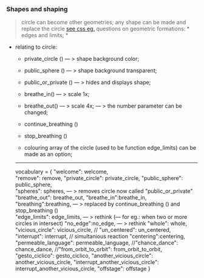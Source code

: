     
    
    
### Shapes and shaping
    
> circle can become other geometries; any shape can be made and replace the circle [see css eg.](https://css-tricks.com/the-shapes-of-css/)
> questions on geometric formations:
    * edges and limits;
    * 
    
* relating to circle:
    * private_circle () — > shape background color;
    * public_sphere () — > shape background transparent;
    * public_or_private () — > hides and displays shape;
          
    * breathe_in() — > scale 1x;
    * breathe_out() — > scale 4x; — > the number parameter can be changed;
    
    * continue_breathing ()
    * stop_breathing ()
    
    * colouring array of the circle (used to be function edge_limits) can be made as an option;
         
    - - - 
  
    vocabulary = { 
            "welcome": welcome,  
            "remove": remove,
            "private_circle": private_circle, 
            "public_sphere": public_sphere,            
            "spheres": spheres,    — > removes circle now called "public_or_private"       
            "breathe_out": breathe_out,
            "breathe_in":breathe_in,
            "breathing":breathing,     — > replaced by continue_breathing () and stop_breathing ()        
            "edge_limits": edge_limits, — > rethink (— for eg.: when two or more circles in intersect)
            "no_edge":no_edge,          — > rethink
            "whole": whole,                        
            "vicious_circle": vicious_circle,
            // "un_centered": un_centered,
            "interrupt": interrupt, // simultanious reaction
            "centering":centering,            
            "permeable_language": permeable_language,
            //"chance_dance": chance_dance,
            //"from_orbit_to_orbit": from_orbit_to_orbit,
            "gesto_ciclico": gesto_ciclico,
            "another_vicious_circle": another_vicious_circle,
            "interrupt_another_vicious_circle": interrupt_another_vicious_circle,
            "offstage": offstage
            } 
